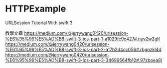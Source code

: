 # HTTPExample
URLSession Tutorial With swift 3

教學文章
https://medium.com/@jerrywang0420/urlsession-%E6%95%99%E5%AD%B8-swift-3-ios-part-1-a1029fc9c427#.nyv2w2glf
https://medium.com/@jerrywang0420/urlsession-%E6%95%99%E5%AD%B8-swift-3-ios-part-2-a17b2d4cc056#.rbgnzkl4d
https://medium.com/@jerrywang0420/urlsession-%E6%95%99%E5%AD%B8-swift-3-ios-part-3-34699564fb12#.97zboea8j
